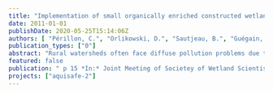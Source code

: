 ```yaml
---
title: "Implementation of small organically enriched constructed wetlands to mitigate agricultural nitrate hotspots in Brittany, France"
date: 2011-01-01
publishDate: 2020-05-25T15:14:06Z
authors: [ "Périllon, C.", "Orlikowski, D.", "Sautjeau, B.", "Guégain, C.", "Randon, G.", "matzinger", "rouault" ]
publication_types: ["0"]
abstract: "Rural watersheds often face diffuse pollution problems due to agricultural activities. In the Ic watershed in Brittany (France), nitrate concentrations in rivers frequently exceed the EUthreshold of 50 mg-NO3 L-1, despite various actions to reduce the impact from agriculture. As a result, other solutions are considered, such as mitigation systems that can prevent transfer of agricultural pollutants from cropland to the streams. Constructed wetlands have been shown to fit this aim, because they can reach significant N removal for water residence times above ~12 hours, can be implemented decentrally within rural watersheds, while meeting cost and policy requirements. However, constructed wetlands require space, which is particularly scarce and costly in intensively used agricultural watersheds. As a consequence, it was decided to test a more area-effective solution in three pilot systems. On the one hand land-use itself was optimized (i) at site 1 by placing two wetlands with same inflow and dimension on an area of minor agricultural value adjacent to a stream (one surface and one subsurface-flow, both 20 x 10 meters) and (ii) at site 2 by building an elongated infiltration wetland (45 x 2 meters) directly in an existing drainage ditch, thus preventing any use of agricultural surface. In both cases farmers agreed to the placement of the wetlands free of charge. On the other hand it was attempted to raise the areal removal efficiency, with a focus on denitrification, since nitrate is of most concern with inflow concentrations to the sites ranging between 30 and 66 mg-NO3 L-1. This increase in denitrification is attempted (a) by increasing the range of anoxic zones within the wetlands and (b) by adding carbon sources. For (a) one wetland at each site is filled with gravel with bottom outlets to enforce underground passage. Moreover saturation level within the infiltration wetlands and thus hydraulic retention time, can be controlled at drain outlets. For (b) organically rich soil is added to both wetlands at site 1 and carbon sources are mixed with the gravel at site 2. The three wetlands have been constructed in 2010 and are currently monitored for flow and water quality at inlets, as well as at surface and subsurface outlets. The monitoring will allow the calculation of substance mass balances for the entire rain season, expected from December 2010 to May 2011."
featured: false
publication: " p 15 *In:* Joint Meeting of Societey of Wetland Scientists, Wetpol and Wetland Biogeochemistry Symposium. Prague. 3-8 July 2011"
projects: ["aquisafe-2"]
---
```


